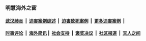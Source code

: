 
### 明慧海外之窗

####  [武汉肺炎](indexes/365.md?t=03201900) &nbsp;|&nbsp;  [迫害案例综述](indexes/328.md?t=03201900) &nbsp;|&nbsp; [迫害致死案例](indexes/277.md?t=03201900)  &nbsp;|&nbsp; [更多迫害案例](indexes/81.md?t=03201900)  &nbsp;|&nbsp; 
####  [时事评论](indexes/19.md?t=03201900) &nbsp;|&nbsp; [海外简讯](indexes/245.md?t=03201900)&nbsp;|&nbsp;  [社会支持](indexes/140.md?t=03201900) &nbsp;|&nbsp; [褒奖决议](indexes/282.md?t=03201900) &nbsp;|&nbsp; [社区报道](indexes/91.md?t=03201900)  &nbsp;|&nbsp; [天人之间](indexes/78.md?t=03201900) 

